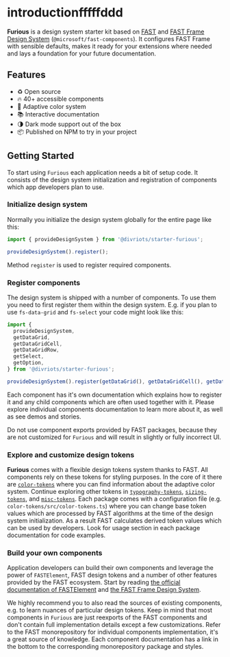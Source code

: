 # introductionfffffddd

**Furious** is a design system starter kit based on [FAST](https://www.fast.design/) and [FAST Frame Design System](https://www.fast.design/docs/design-systems/fast-frame/) (`@microsoft/fast-components`). It configures FAST Frame with sensible defaults, makes it ready for your extensions where needed and lays a foundation for your future documentation.

## Features

- ♻️ Open source
- 🔥 40+ accessible components
- 🎨 Adaptive color system
- 📚 Interactive documentation
- 🌗 Dark mode support out of the box
- 📦 Published on NPM to try in your project

## Getting Started

To start using `Furious` each application needs a bit of setup code. It consists of the design system initialization and registration of components which app developers plan to use.

### Initialize design system

Normally you initialize the design system globally for the entire page like this:

```ts
import { provideDesignSystem } from '@divriots/starter-furious';

provideDesignSystem().register();
```

Method `register` is used to register required components.

### Register components

The design system is shipped with a number of components. To use them you need to first register them within the design system. E.g. if you plan to use `fs-data-grid` and `fs-select` your code might look like this:

```ts
import {
  provideDesignSystem,
  getDataGrid,
  getDataGridCell,
  getDataGridRow,
  getSelect,
  getOption,
} from '@divriots/starter-furious';

provideDesignSystem().register(getDataGrid(), getDataGridCell(), getDataGridRow(), getSelect(), getOption());
```

Each component has it's own documentation which explains how to register it and any child components which are often used together with it. Please explore individual components documentation to learn more about it, as well as see demos and stories.

Do not use component exports provided by FAST packages, because they are not customized for `Furious` and will result in slightly or fully incorrect UI.

### Explore and customize design tokens

**Furious** comes with a flexible design tokens system thanks to FAST. All components rely on these tokens for styling purposes. In the core of it there are [`color-tokens`](../../color-tokens/doc/color-tokens.md) where you can find information about the adaptive color system. Continue exploring other tokens in [`typography-tokens`](../../typography-tokens/doc/typography-tokens.md), [`sizing-tokens`](../../sizing-tokens/doc/sizing-tokens.md), and [`misc-tokens`](../../misc-tokens/doc/misc-tokens.md). Each package comes with a configuration file (e.g. `color-tokens/src/color-tokens.ts`) where you can change base token values which are processed by FAST algorithms at the time of the design system initialization. As a result FAST calculates derived token values which can be used by developers. Look for usage section in each package documentation for code examples.

### Build your own components

Application developers can build their own components and leverage the power of `FASTElement`, FAST design tokens and a number of other features provided by the FAST ecosystem. Start by reading [the official documentation of FASTElement](https://www.fast.design/docs/fast-element/getting-started/) and [the FAST Frame Design System](https://www.fast.design/docs/design-systems/fast-frame/).

We highly recommend you to also read the sources of existing components, e.g. to learn nuances of particular design tokens. Keep in mind that most components in `Furious` are just reexports of the FAST components and don't contain full implementation details except a few customizations. Refer to the FAST monorepository for individual components implementation, it's a great source of knowledge. Each component documentation has a link in the bottom to the corresponding monorepository package and styles.
